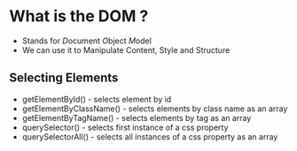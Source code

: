 # What is the DOM ?

* Stands for *D*ocument *O*bject *M*odel
* We can use it to Manipulate Content, Style and Structure

## Selecting Elements

* getElementById() - selects element by id
* getElementByClassName() - selects elements by class name as an array
* getElementByTagName() - selects elements by tag as an array
* querySelector() - selects first instance of a css property
* querySelectorAll() - selects all instances of a css property as an array
